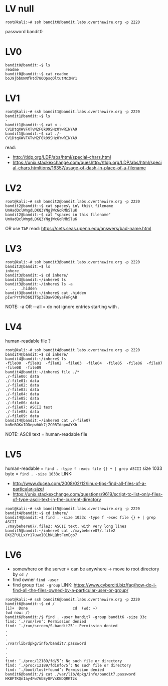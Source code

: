 # LV null
```console
root@kali:~# ssh bandit0@bandit.labs.overthewire.org -p 2220
```
password bandit0
# LV0
```console
bandit0@bandit:~$ ls
readme
bandit0@bandit:~$ cat readme 
boJ9jbbUNNfktd78OOpsqOltutMc3MY1
```
# LV1
```console
root@kali:~# ssh bandit1@bandit.labs.overthewire.org -p 2220
bandit1@bandit:~$ ls
-
bandit1@bandit:~$ cat < -
CV1DtqXWVFXTvM2F0k09SHz0YwRINYA9
bandit1@bandit:~$ cat ./-
CV1DtqXWVFXTvM2F0k09SHz0YwRINYA9
```
read:
- http://tldp.org/LDP/abs/html/special-chars.html
- https://unix.stackexchange.com/queshttp://tldp.org/LDP/abs/html/special-chars.htmltions/16357/usage-of-dash-in-place-of-a-filename
# LV2
```console
root@kali:~# ssh bandit2@bandit.labs.overthewire.org -p 2220
bandit2@bandit:~$ cat spaces\ in\ this\ filename 
UmHadQclWmgdLOKQ3YNgjWxGoRMb5luK
bandit2@bandit:~$ cat "spaces in this filename"
UmHadQclWmgdLOKQ3YNgjWxGoRMb5luK
```
OR use ```TAP```
read: https://cets.seas.upenn.edu/answers/bad-name.html
# LV3
```console
root@kali:~# ssh bandit3@bandit.labs.overthewire.org -p 2220
bandit3@bandit:~$ ls
inhere
bandit3@bandit:~$ cd inhere/
bandit3@bandit:~/inhere$ ls
bandit3@bandit:~/inhere$ ls -a
.  ..  .hidden
bandit3@bandit:~/inhere$ cat .hidden 
pIwrPrtPN36QITSp3EQaw936yaFoFgAB
```
NOTE: -a OR --all = do not ignore entries starting with .

# LV4
human-readable file ?
```console
root@kali:~# ssh bandit4@bandit.labs.overthewire.org -p 2220
bandit4@bandit:~$ cd inhere/
bandit4@bandit:~/inhere$ ls
-file00  -file01  -file02  -file03  -file04  -file05  -file06  -file07  -file08  -file09
bandit4@bandit:~/inhere$ file ./*
./-file00: data
./-file01: data
./-file02: data
./-file03: data
./-file04: data
./-file05: data
./-file06: data
./-file07: ASCII text
./-file08: data
./-file09: data
bandit4@bandit:~/inhere$ cat ./-file07
koReBOKuIDDepwhWk7jZC0RTdopnAYKh
```
NOTE: ASCII text = human-readable file 

# LV5
human-readable = ```find . -type f -exec file {} + | grep ASCII```
size 1033 byte = ```find . -size 1033c```
LINK:
- http://www.ducea.com/2008/02/12/linux-tips-find-all-files-of-a-particular-size/
- https://unix.stackexchange.com/questions/9619/script-to-list-only-files-of-type-ascii-text-in-the-current-directory
```console
root@kali:~# ssh bandit5@bandit.labs.overthewire.org -p 2220
bandit4@bandit:~$ cd inhere/
bandit4@bandit:~$ find . -size 1033c -type f -exec file {} + | grep ASCII
./maybehere07/.file2: ASCII text, with very long lines
bandit5@bandit:~/inhere$ cat ./maybehere07/.file2
DXjZPULLxYr17uwoI01bNLQbtFemEgo7
```

# LV6
- somewhere on the server = can be anywhere -> move to root directory by ```cd /```
- find owner ```find -user```
- find group ```find -group```
LINK:
https://www.cyberciti.biz/faq/how-do-i-find-all-the-files-owned-by-a-particular-user-or-group/

```console
root@kali:~# ssh bandit6@bandit.labs.overthewire.org -p 2220
bandit6@bandit:~$ cd /
[1]+  Done                    cd  (wd: ~)
(wd now: /)
bandit6@bandit:/$ find . -user bandit7 -group bandit6 -size 33c
find: ‘./run/lvm’: Permission denied
find: ‘./run/screen/S-bandit25’: Permission denied
.
.
.
./var/lib/dpkg/info/bandit7.password
.
.
.
find: ‘./proc/12189/fd/5’: No such file or directory
find: ‘./proc/12189/fdinfo/5’: No such file or directory
find: ‘./boot/lost+found’: Permission denied
bandit6@bandit:/$ cat ./var/lib/dpkg/info/bandit7.password
HKBPTKQnIay4Fw76bEy8PVxKEDQRKTzs
```